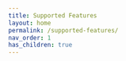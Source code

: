 ```yaml
---
title: Supported Features
layout: home
permalink: /supported-features/
nav_order: 1
has_children: true
---
```


